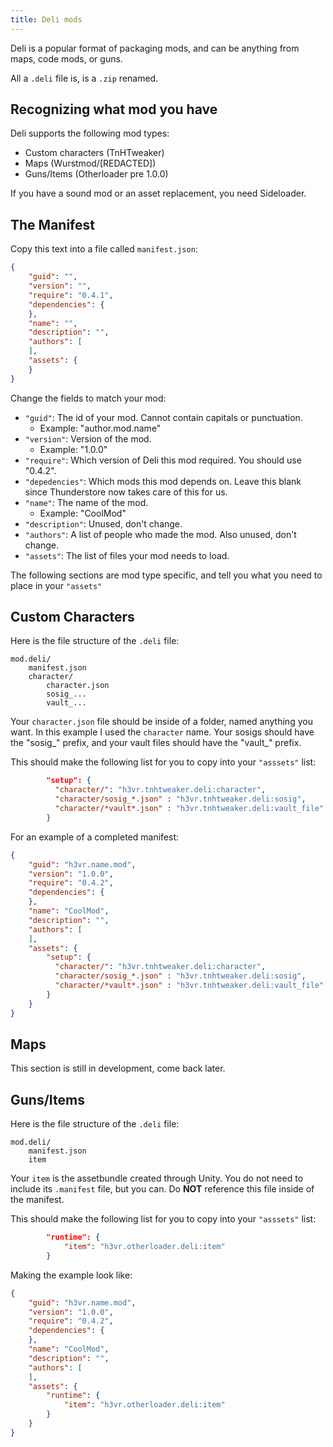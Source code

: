 ```yaml
---
title: Deli mods
---
```


Deli is a popular format of packaging mods, and can be anything from maps, code mods, or guns.

All a `.deli` file is, is a `.zip` renamed.

## Recognizing what mod you have

Deli supports the following mod types:

- Custom characters (TnHTweaker)
- Maps (Wurstmod/[REDACTED])
- Guns/Items (Otherloader pre 1.0.0)

If you have a sound mod or an asset replacement, you need Sideloader.

## The Manifest

Copy this text into a file called `manifest.json`:

```json
{
    "guid": "",
    "version": "",
    "require": "0.4.1",
    "dependencies": {
    },
    "name": "",
    "description": "",
    "authors": [
    ],
    "assets": {
    }
}
```

Change the fields to match your mod:

- `"guid"`: The id of your mod. Cannot contain capitals or punctuation.
  - Example: "author.mod.name"
- `"version"`: Version of the mod.
  - Example: "1.0.0"
- `"require"`: Which version of Deli this mod required. You should use "0.4.2".
- `"depedencies"`: Which mods this mod depends on. Leave this blank since Thunderstore now takes care of this for us.
- `"name"`: The name of the mod.
  - Example: "CoolMod"
- `"description"`: Unused, don't change.
- `"authors"`: A list of people who made the mod. Also unused, don't change.
- `"assets"`: The list of files your mod needs to load.

The following sections are mod type specific, and tell you what you need to place in your `"assets"`

## Custom Characters

Here is the file structure of the `.deli` file:

```text
mod.deli/
    manifest.json
    character/
        character.json
        sosig_...
        vault_...
```

Your `character.json` file should be inside of a folder, named anything you want. In this example I used the `character` name. Your sosigs should have the "sosig_" prefix, and your vault files should have the "vault_" prefix.

This should make the following list for you to copy into your `"asssets"` list:

```json
        "setup": {
          "character/": "h3vr.tnhtweaker.deli:character",
          "character/sosig_*.json" : "h3vr.tnhtweaker.deli:sosig",
          "character/*vault*.json" : "h3vr.tnhtweaker.deli:vault_file"
        }
```

For an example of a completed manifest:

```json
{
    "guid": "h3vr.name.mod",
    "version": "1.0.0",
    "require": "0.4.2",
    "dependencies": {
    },
    "name": "CoolMod",
    "description": "",
    "authors": [
    ],
    "assets": {
        "setup": {
          "character/": "h3vr.tnhtweaker.deli:character",
          "character/sosig_*.json" : "h3vr.tnhtweaker.deli:sosig",
          "character/*vault*.json" : "h3vr.tnhtweaker.deli:vault_file"
        }
    }
}
```

## Maps

This section is still in development, come back later.

## Guns/Items

Here is the file structure of the `.deli` file:

```text
mod.deli/
    manifest.json
    item
```

Your `item` is the assetbundle created through Unity. You do not need to include its `.manifest` file, but you can. Do **NOT** reference this file inside of the manifest.

This should make the following list for you to copy into your `"asssets"` list:

```json
        "runtime": {
            "item": "h3vr.otherloader.deli:item"
        }
```

Making the example look like:

```json
{
    "guid": "h3vr.name.mod",
    "version": "1.0.0",
    "require": "0.4.2",
    "dependencies": {
    },
    "name": "CoolMod",
    "description": "",
    "authors": [
    ],
    "assets": {
        "runtime": {
            "item": "h3vr.otherloader.deli:item"
        }
    }
}
```
